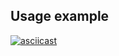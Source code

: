 ## Usage example

[![asciicast](https://asciinema.org/a/MGHUyxSi8Xbx2RLJIWMAEHNOp.svg)](https://asciinema.org/a/MGHUyxSi8Xbx2RLJIWMAEHNOp)